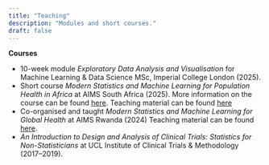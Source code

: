 ```yaml
---
title: "Teaching"
description: "Modules and short courses."
draft: false
---
```



**Courses**

- 10-week module *Exploratory Data Analysis and Visualisation* for Machine Learning & Data Science MSc, Imperial College London (2025).  
- Short course *Modern Statistics and Machine Learning for Population Health in Africa* at AIMS South Africa (2025). More information on the course can be found [here](https://mlgh.net/ms_ml_short_course/overview/). Teaching material can be found [here](https://github.com/MLGlobalHealth/StatML4PopHealth)  
- Co-organised and taught *Modern Statistics and Machine Learning for Global Health* at AIMS Rwanda (2024) Teaching material can be found [here](https://github.com/MLGlobalHealth/aims_rwanda_2024).  
- *An Introduction to Design and Analysis of Clinical Trials: Statistics for Non-Statisticians* at UCL Institute of Clinical Trials & Methodology (2017–2019).
